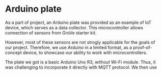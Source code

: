 # Arduino plate

As a part of project, an Arduino plate was provided as an example of IoT device, which serves as a data collector. This microcontroller allows connection of sensors from GroVe starter kit. 

However, most of these sensors are not strogly applicable for the goals of our project. Therefore, we use Arduino in a limited format, as a proof-of-concept device, to showcase our ability to work with microcontrollers.

The plate we got is a basic Arduino Uno R3, without Wi-Fi module. Thus, it was challenging to incorporate it directly with MQTT protocol. We then use 